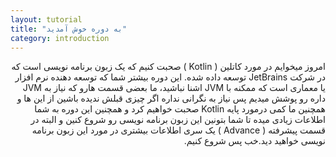 ```yaml
---
layout: tutorial
title: "به دوره خوش آمدید"
category: introduction
---
```



<div dir="rtl" markdown="1">



امروز میخوایم در مورد کاتلین ( Kotlin ) صحبت کنیم که یک زبون برنامه نویسی است که در شرکت JetBrains توسعه داده شده.
این دوره بیشتر شما که توسعه دهنده نرم افزار یا معماری است که ممکنه با JVM اشنا نباشید، ما بعضی قسمت هارو که نیاز به JVM داره رو پوشش میدیم پس نیاز به نگرانی نداره اگر چیزی قبلش ندیده باشین از این ها و همچنین ما کمی درمورد پایه Kotlin صحبت خواهیم کرد و همچنین این دوره به شما اطلاعات زیادی میده تا شما بتونین این زبون برنامه نویسی رو شروع کنین و البته در قسمت پیشرفته ( Advance ) یک سری اطلاعات بیشتری در مورد این زبون برنامه نویسی خواهید دید.خب پس شروع کنیم.

